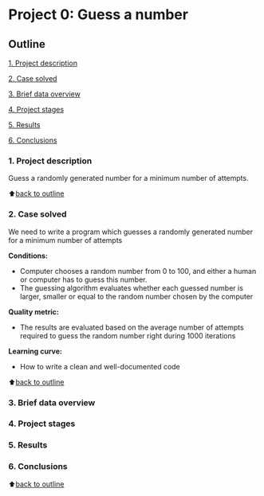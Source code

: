 # Project 0: Guess a number

## Outline

[1. Project description](https://github.com/gettergit/sf_data_science/tree/main/project%200:%20guess%20a%20number/README.md#Project-description)

[2. Case solved](https://github.com/gettergit/sf_data_science/tree/main/project%200:%20guess%20a%20number/README.md#Case-solved)

[3. Brief data overview](https://github.com/gettergit/sf_data_science/tree/main/project%200:%20guess%20a%20number/README.md#Brief-data-overview)

[4. Project stages](https://github.com/gettergit/sf_data_science/tree/main/project%200:%20guess%20a%20number/README.md#Project-stages)

[5. Results](https://github.com/gettergit/sf_data_science/tree/main/project%200:%20guess%20a%20number/README.md#Results)

[6. Conclusions](https://github.com/gettergit/sf_data_science/tree/main/project%200:%20guess%20a%20number/README.md#Conclusions)

### 1. Project description

Guess a randomly generated number for a minimum number of attempts.

:arrow_up:[back to outline](https://github.com/GetterGit/sf_data_science/tree/main/Project%200:%20Guess%20a%20number/README.md#Outline)

### 2. Case solved

We need to write a program which guesses a randomly generated number for a minimum number of attempts

**Conditions:**

- Computer chooses a random number from 0 to 100, and either a human or computer has to guess this number.
- The guessing algorithm evaluates whether each guessed number is larger, smaller or equal to the random number chosen by the computer

**Quality metric:**

- The results are evaluated based on the average number of attempts required to guess the random number right during 1000 iterations

**Learning curve:**

- How to write a clean and well-documented code

:arrow_up:[back to outline](https://github.com/GetterGit/sf_data_science/tree/main/Project%200:%20Guess%20a%20number/README.md#Outline)

### 3. Brief data overview

### 4. Project stages

### 5. Results

### 6. Conclusions

:arrow_up:[back to outline](https://github.com/GetterGit/sf_data_science/tree/main/Project%200:%20Guess%20a%20number/README.md#Outline)
